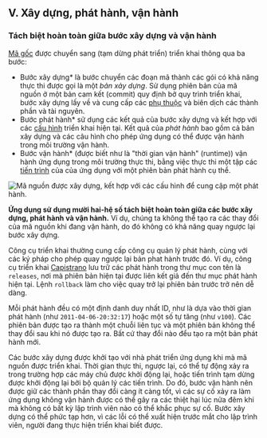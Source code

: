 ## V. Xây dựng, phát hành, vận hành

### Tách biệt hoàn toàn giữa bước xây dựng và vận hành

[Mã gốc](./codebase) được chuyển sang (tạm dừng phát triển) triển khai thông qua ba bước:

* Bước xây dựng* là bước chuyển các đoạn mã thành các gói có khả năng thực thi được gọi là một *bản xảy dựng*. Sử dụng phiên bản của mã nguồn ở một bản cam kết (commit) quy định bở quy trình triển khai, bước xây dựng lấy về và cung cấp các [phụ thuộc](./dependencies) và biên dịch các thành phần và tài nguyên.
* Bước phát hành* sử dụng các kết quả của bước xây dựng và kết hợp với các [cấu hình](./config) triển khai hiện tại. Kết quả của *phát hành* bao gồm cả bản xây dựng và các câu hình cho phép ứng dụng có thể được vận hành trong môi trường vận hành.
* Bước vận hành* (được biết như là "thời gian vận hành" (runtime)) vận hành ứng dụng trong môi trường thực thi, bằng việc thực thi một tập các [tiến trình](./process) của của ứng dụng với một phiên bản phát hành cụ thể.

![Mã nguồn được xây dựng, kết hợp với các cấu hình để cung cập một phát hành.](/images/release.png)

**Ứng dụng sử dụng mười hai-hệ số tách biệt hoàn toàn giữa các bước xây dựng, phát hành và vận hành.** Ví dụ, chúng ta không thể tạo ra các thay đổi của mã nguồn khi đang vận hành, do đó không có khả năng quay ngược lại bước xây dựng.

Công cụ triển khai thường cung cấp công cụ quản lý phát hành, cùng với các ký pháp cho phép quay ngược lại bản phat hành trước đó. Ví dụ, công cụ triển khai [Capistrano](https://github.com/capistrano/capistrano/wiki) lưu trữ các phát hành trong thư mục con tên là `releases`, nơi mà phiên bản hiện tại được liên kết giả đến thư mục phát hành hiện tại. Lệnh `rollback` làm cho việc quay trở lại phiên bản trước trở nên dễ dàng. 

Mỗi phát hành đều có một định danh duy nhất ID, như là dựa vào thời gian phát hành (như `2011-04-06-20:32:17`) hoặc một số tự tăng (như `v100`). Các phiên bản được tạo ra thành một chuỗi liên tục và một phiên bản không thể thay đổi sau khi nó được tạo ra. Bất cứ thay đổi nào đểu tạo ra một bản phát hành mới.

Các bước xây dựng được khởi tạo với nhà phát triển ứng dụng khi mà mã nguồn được triển khai. Thời gian thực thi, ngược lại, có thể tự động xảy ra trong trường hợp các máy chủ được khởi động lại, hoặc tiến trình tạm dừng được khởi động lại bởi bộ quản lý các tiến trình. Do đó, bước vận hành nên được giữ các thành phần thay đổi càng ít càng tốt, vì các sự cố xảy ra làm ứng dụng không vận hành được có thể gây ra các thiệt hại lúc nửa đêm khi mà không có bất kỳ lập trình viên nào có thể khắc phục sự cố. Bước xây dựng có thể phức tạp hơn, vì các lỗi có thể xuất hiện trước mắt cho lập trình viên, người đang thực hiện triển khai biết được.
